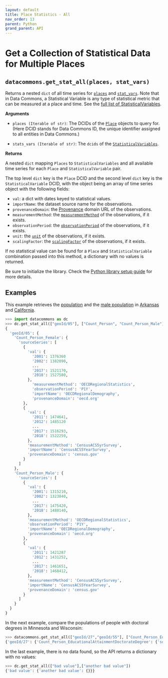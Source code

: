 ```yaml
---
layout: default
title: Place Statistics - All
nav_order: 13
parent: Python
grand_parent: API
---
```


# Get a Collection of Statistical Data for Multiple Places

## `datacommons.get_stat_all(places, stat_vars)`

Returns a nested `dict` of all time series for [`places`](https://datacommons.org/browser/Place) and [`stat_vars`](https://datacommons.org/browser/StatisticalVariable).
Note that in Data Commons, a Statistical Variable is any type of statistical metric that can be measured at a place and
time. See the [full list of StatisticalVariables](/statistical_variables.html).

**Arguments**

- `places (Iterable of str)`: The DCIDs of the [`Place`](https://datacommons.org/browser/Place) objects to query for. (Here DCID stands for Data Commons ID, the unique identifier assigned to all entities in Data Commons.)

- `stats_vars (Iterable of str)`: The `dcids` of the
  [`StatisticalVariables`](https://datacommons.org/browser/StatisticalVariable).

**Returns**

A nested `dict` mapping `Places` to `StatisticalVariables` and all available
time series for each `Place` and `StatisticalVariable` pair.

The top level `dict` key is the `Place` DCID and the second level `dict` key is the
`StatisticalVariable` DCID, with the object being an array of time series object
with the following fields:

- `val`: a dict with dates keyed to statistical values.
- `importName`: the dataset source name for the observations.
- `provenanceDomain`: the [Provenance](https://datacommons.org/browser/Provenance) domain URL of the observations.
- `measurementMethod`: the [`measurementMethod`](https://datacommons.org/browser/measurementMethod) of the observations, if it exists.
- `observationPeriod`: the [`observationPeriod`](https://datacommons.org/browser/observationPeriod) of the observations, if it exists.
- `unit`: the [`unit`](https://datacommons.org/browser/unit) of the observations, if it exists.
- `scalingFactor`: the [`scalingFactor`](https://datacommons.org/browser/scalingFactor) of the observations, if it exists.

If no statistical value can be found for a `Place` and `StatisticalVariable` combination passed into this method, a dictionary with no values is returned.

Be sure to initialize the library. Check the [Python library setup guide](/api/python/) for more details.

## Examples

This example retrieves the [population](https://datacommons.org/browser/Count_Person) and the [male population](https://datacommons.org/browser/Count_Person_Male) in [Arkansas](https://datacommons.org/browser/geoId/05) and
[California](https://datacommons.org/browser/geoId/06).

```python
>>> import datacommons as dc
>>> dc.get_stat_all(["geoId/05"], ["Count_Person", "Count_Person_Male"])
{
  'geoId/05': {
    'Count_Person_Female': {
      'sourceSeries': [
        {
          'val': {
            '2001': 1376360
            '2002': 1382090,
            ...
            '2017': 1521170,
            '2018': 1527580,
          },
            'measurementMethod': 'OECDRegionalStatistics',
            'observationPeriod': 'P1Y',
            'importName': 'OECDRegionalDemography',
            'provenanceDomain': 'oecd.org'
        },
        {
          'val': {
            '2011': 1474641,
            '2012': 1485120
            ...
            '2017': 1516293,
            '2018': 1522259,
          },
          'measurementMethod': 'CensusACS5yrSurvey',
          'importName': 'CensusACS5YearSurvey',
          'provenanceDomain': 'census.gov'
        }
      ]
    },
    'Count_Person_Male': {
      'sourceSeries': [
        {
          'val': {
            '2001': 1315210,
            '2002': 1323840,
            ...
            '2017': 1475420,
            '2018': 1480140,
          },
          'measurementMethod': 'OECDRegionalStatistics',
          'observationPeriod': 'P1Y',
          'importName': 'OECDRegionalDemography',
          'provenanceDomain': 'oecd.org'
        },
        {
          'val': {
            '2011': 1421287
            '2012': 1431252,
            ...
            '2017': 1461651,
            '2018': 1468412,
          },
          'measurementMethod': 'CensusACS5yrSurvey',
          'importName': 'CensusACS5YearSurvey',
          'provenanceDomain': 'census.gov'
        }
      ]
    }
  }
}
```

In the next example, compare the populations of people with doctoral degrees in Minnesota and Wisconsin:

```python
>>> datacommons.get_stat_all(["geoId/27","geoId/55"], ["Count_Person_EducationalAttainmentDoctorateDegree"])
{'geoId/27': {'Count_Person_EducationalAttainmentDoctorateDegree': {'sourceSeries': [{'val': {'2016': 50039, '2017': 52737, '2018': 54303, '2012': 40961, '2013': 42511, '2014': 44713, '2015': 47323}, 'measurementMethod': 'CensusACS5yrSurvey', 'importName': 'CensusACS5YearSurvey', 'provenanceDomain': 'census.gov', 'provenanceUrl': 'https://www.census.gov/'}]}}, 'geoId/55': {'Count_Person_EducationalAttainmentDoctorateDegree': {'sourceSeries': [{'val': {'2017': 43737, '2018': 46071, '2012': 38052, '2013': 38711, '2014': 40133, '2015': 41387, '2016': 42590}, 'measurementMethod': 'CensusACS5yrSurvey', 'importName': 'CensusACS5YearSurvey', 'provenanceDomain': 'census.gov', 'provenanceUrl': 'https://www.census.gov/'}]}}}
```

In the last example, there is no data found, so the API returns a dictionary with no values:

```python
>>> dc.get_stat_all(["bad value"],["another bad value"])
{'bad value': {'another bad value': {}}}
```
